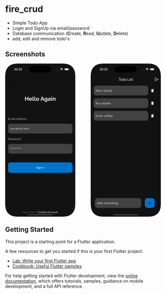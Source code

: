 # fire_crud

- Simple Todo App
- Login and SignUp via email/password
- Database communication (**C**reate, **R**ead, **U**pdate, **D**elete)
- add, edit and remove todo's

## Screenshots

<div style="display: flex; justify-content: space-between;">
    <img src="img/loginScreen.png" width="45%" alt="Login Screen">
    <img src="img/todoList.png" width="45%" alt="Todo App">
</div>

## Getting Started

This project is a starting point for a Flutter application.

A few resources to get you started if this is your first Flutter project:

- [Lab: Write your first Flutter app](https://docs.flutter.dev/get-started/codelab)
- [Cookbook: Useful Flutter samples](https://docs.flutter.dev/cookbook)

For help getting started with Flutter development, view the
[online documentation](https://docs.flutter.dev/), which offers tutorials,
samples, guidance on mobile development, and a full API reference.
